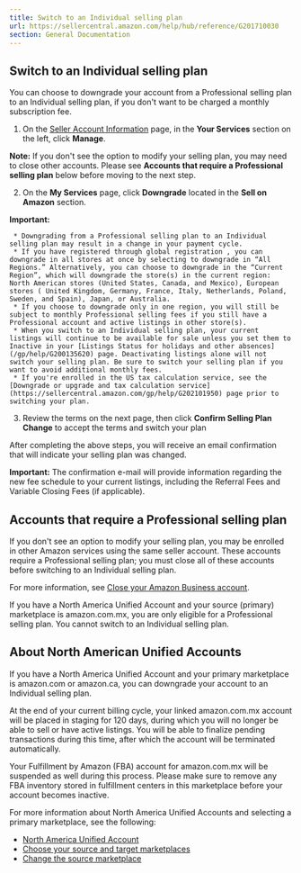 ```yaml
---
title: Switch to an Individual selling plan
url: https://sellercentral.amazon.com/help/hub/reference/G201710030
section: General Documentation
---
```


## Switch to an Individual selling plan

You can choose to downgrade your account from a Professional selling plan to
an Individual selling plan, if you don't want to be charged a monthly
subscription fee.

  

  1. On the [Seller Account Information](/hz/sc/account-information) page, in the **Your Services** section on the left, click **Manage**.

**Note:** If you don't see the option to modify your selling plan, you may
need to close other accounts. Please see **Accounts that require a
Professional selling plan** below before moving to the next step.

  2. On the **My Services** page, click **Downgrade** located in the **Sell on Amazon** section.

**Important:**

     * Downgrading from a Professional selling plan to an Individual selling plan may result in a change in your payment cycle.
     * If you have registered through global registration , you can downgrade in all stores at once by selecting to downgrade in “All Regions.” Alternatively, you can choose to downgrade in the “Current Region”, which will downgrade the store(s) in the current region: North American stores (United States, Canada, and Mexico), European stores ( United Kingdom, Germany, France, Italy, Netherlands, Poland, Sweden, and Spain), Japan, or Australia.
     * If you choose to downgrade only in one region, you will still be subject to monthly Professional selling fees if you still have a Professional account and active listings in other store(s).
     * When you switch to an Individual selling plan, your current listings will continue to be available for sale unless you set them to Inactive in your [Listings Status for holidays and other absences](/gp/help/G200135620) page. Deactivating listings alone will not switch your selling plan. Be sure to switch your selling plan if you want to avoid additional monthly fees.
     * If you're enrolled in the US tax calculation service, see the [Downgrade or upgrade and tax calculation service](https://sellercentral.amazon.com/gp/help/G202101950) page prior to switching your plan.
  3. Review the terms on the next page, then click **Confirm Selling Plan Change** to accept the terms and switch your plan

After completing the above steps, you will receive an email confirmation that
will indicate your selling plan was changed.

**Important:** The confirmation e-mail will provide information regarding the
new fee schedule to your current listings, including the Referral Fees and
Variable Closing Fees (if applicable).

## Accounts that require a Professional selling plan

If you don't see an option to modify your selling plan, you may be enrolled in
other Amazon services using the same seller account. These accounts require a
Professional selling plan; you must close all of these accounts before
switching to an Individual selling plan.

For more information, see [Close your Amazon Business
account](/hz/b2bregistration).

If you have a North America Unified Account and your source (primary)
marketplace is amazon.com.mx, you are only eligible for a Professional selling
plan. You cannot switch to an Individual selling plan.

## About North American Unified Accounts

If you have a North America Unified Account and your primary marketplace is
amazon.com or amazon.ca, you can downgrade your account to an Individual
selling plan.

At the end of your current billing cycle, your linked amazon.com.mx account
will be placed in staging for 120 days, during which you will no longer be
able to sell or have active listings. You will be able to finalize pending
transactions during this time, after which the account will be terminated
automatically.

Your Fulfillment by Amazon (FBA) account for amazon.com.mx will be suspended
as well during this process. Please make sure to remove any FBA inventory
stored in fulfillment centers in this marketplace before your account becomes
inactive.

For more information about North America Unified Accounts and selecting a
primary marketplace, see the following:

  * [North America Unified Account](https://sellercentral.amazon.com/gp/help/G201617630)
  * [Choose your source and target marketplaces](https://sellercentral.amazon.com/gp/help/G202121600)
  * [Change the source marketplace](https://sellercentral.amazon.com/gp/help/G202121680)

